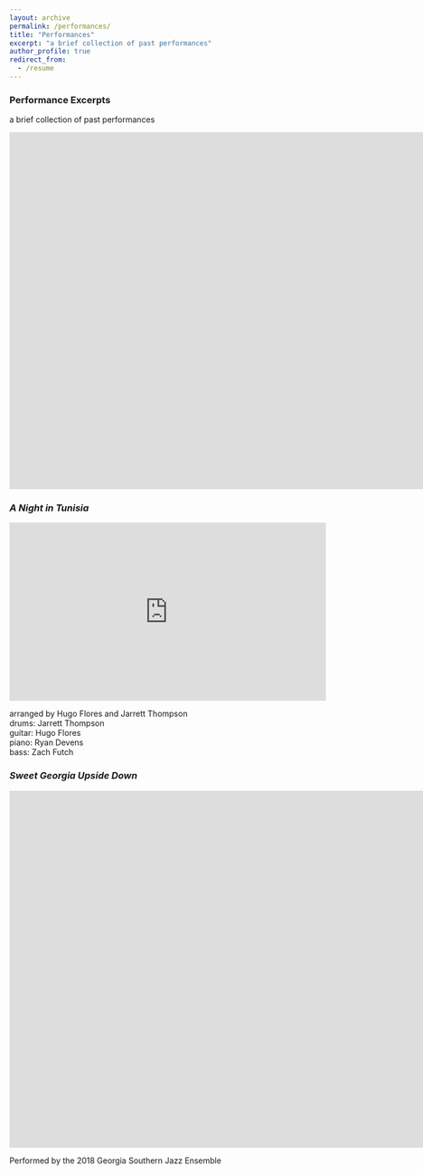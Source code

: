 ```yaml
---
layout: archive
permalink: /performances/
title: "Performances"
excerpt: "a brief collection of past performances"
author_profile: true
redirect_from:
  - /resume
---
```



### Performance Excerpts

a brief collection of past performances

<iframe width="1730" height="631" src="https://www.youtube.com/embed/AeD0BypYnl8" frameborder="0" allow="accelerometer; autoplay; clipboard-write; encrypted-media; gyroscope; picture-in-picture" allowfullscreen></iframe>


### *A Night in Tunisia* 


<iframe width="560" height="315" src="https://www.youtube.com/embed/1CHCJZ3cdZQ" frameborder="0" allow="accelerometer; autoplay; clipboard-write; encrypted-media; gyroscope; picture-in-picture" allowfullscreen></iframe>

arranged by Hugo Flores and Jarrett Thompson  
drums: Jarrett Thompson  
guitar: Hugo Flores  
piano: Ryan Devens  
bass: Zach Futch  

### *Sweet Georgia Upside Down*


<iframe width="1730" height="631" src="https://www.youtube.com/embed/A5dsM0dlXto" frameborder="0" allow="accelerometer; autoplay; clipboard-write; encrypted-media; gyroscope; picture-in-picture" allowfullscreen></iframe>

Performed by the 2018 Georgia Southern Jazz Ensemble


<!-- useful git commands:

git init :::::: create a new repository

git add . :::::: add all the folders and subfolders to the git repository (except for those mentioned in the .gitignore file)

git commit -m  "useful message for when I find a bug" :::::: commit the current changes into the current brach

git push -u origin BRANCH :::::: push the latest commits from your local machine to the remote (github) repository for branch BRANCH

git checkout -b BRANCH :::::: create a new branch called BRANCH

git checkout BRANCH :::::: switch your codebase to an existing branch called BRANCH

git branch -a :::::: view all available branches 

git merge NEWBRANCH (over current branch)
-->

